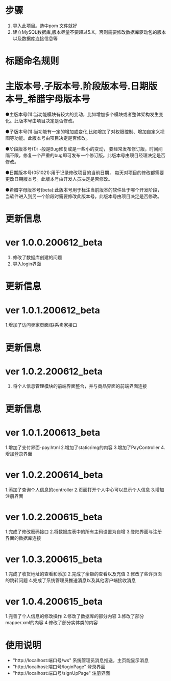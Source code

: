 # 步骤
1. 导入此项目。选中pom 文件就好
2. 建立MySQL数据库,版本尽量不要超过5.X。否则需要修改数据库驱动包的版本以及数据库连接信息等


# 标题命名规则
# 主版本号.子版本号.阶段版本号.日期版本号_希腊字母版本号
●主版本号(1):当功能模块有较大的变动，比如增加多个模块或者整体架构发生变化。此版本号由项目决定是否修改。

●子版本号(1):当功能有一定的增加或变化,比如增加了对权限控制、增加自定义视图等功能。此版本号由项目决定是否修改。

●阶段版本号(1): -般是Bug修复或是一些小的变动， 要经常发布修订版，时间间隔不限，修复一个严重的bug即可发布一个修订版。此版本号由项目经理决定是否修改。

●日期版本号(051021):用于记录修改项目的当前日期， 每天对项目的修改都需要更改日期版本号。此版本号由开发人员决定是否修改。

●希腊字母版本号(beta):此版本号用于标注当前版本的软件处于哪个开发阶段，当软件进入到另一个阶段时需要修改此版本号。此版本号由项目决定是否修改。


# 更新信息
# ver 1.0.0.200612_beta
1. 修改了数据库创建的问题
2. 导入login界面
# 更新信息
# ver 1.0.1.200612_beta
1.增加了访问卖家页面/联系卖家接口
# 更新信息
# ver 1.0.2.200612_beta
1.  将个人信息管理模块的前端界面整合，并与商品界面的前端界面连接
# 更新信息
# ver 1.0.1.200613_beta
1.增加了支付界面-pay.html
2.增加了static/img的内容
3.增加了PayController
4.增加登录界面
# ver 1.0.2.200614_beta
1.添加了查询个人信息的controller
2.页面打开个人中心可以显示个人信息
3.增加注册界面
# ver 1.0.2.200615_beta
1.完成了修改密码接口
2.将数据库表中的所有主码设置为自增
3.登陆界面与注册界面的数据库连接
# ver 1.0.3.200615_beta
1.完成了收货地址的查看和添加
2.完成了余额的查看以及充值
3.修改了些许页面的跳转问题
4.完成了系统管理员推送消息以及其他客户端接收消息
# ver 1.0.4.200615_beta
1.完善了个人信息的修改操作
2.修改了数据库的部分内容
3.修改了部分mapper.xml的内容
4.修改了部分实体类的内容


# 使用说明
+ "http://localhost:端口号/ws"  系统管理员消息推送，主页能显示消息
+ "http://localhost:端口号/loginPage"  登录界面
+ "http://localhost:端口号/signUpPage"     注册界面